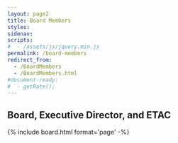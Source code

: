 ```yaml
---
layout: page2
title: Board Members
styles:
sidenav:
scripts:
#  - /assets/js/jquery.min.js
permalink: /board-members
redirect_from:
  - /BoardMembers
  - /BoardMembers.html
#document-ready:
#  - getRate();
---
```


## Board, Executive Director, and ETAC

{% include board.html format='page' -%}

<!-- CONTENT END -->
